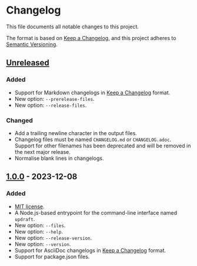 # Changelog

This file documents all notable changes to this project.

The format is based on [Keep a Changelog](https://keepachangelog.com/en/1.1.0),
and this project adheres
to [Semantic Versioning](https://semver.org/spec/v2.0.0.html).

## [Unreleased]
### Added
- Support for Markdown changelogs
  in [Keep a Changelog](https://keepachangelog.com/en/1.1.0) format.
- New option: `--prerelease-files`.
- New option: `--release-files`.

### Changed
- Add a trailing newline character in the output files.
- Changelog files must be named `CHANGELOG.md` or `CHANGELOG.adoc`. Support for
  other filenames has been deprecated and will be removed in the next major
  release.
- Normalise blank lines in changelogs.

## [1.0.0] - 2023-12-08
### Added
- [MIT license](https://choosealicense.com/licenses/mit).
- A Node.js-based entrypoint for the command-line interface named `updraft`.
- New option: `--files`.
- New option: `--help`.
- New option: `--release-version`.
- New option: `--version`.
- Support for AsciiDoc changelogs
  in [Keep a Changelog](https://keepachangelog.com/en/1.1.0) format.
- Support for package.json files.

[unreleased]: https://github.com/rainstormy/updraft/compare/v1.0.0...HEAD
[1.0.0]: https://github.com/rainstormy/updraft/releases/tag/v1.0.0
